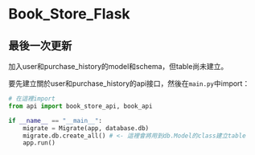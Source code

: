# Book_Store_Flask

## 最後一次更新
加入user和purchase_history的model和schema，但table尚未建立。

要先建立關於user和purchase_history的api接口，然後在`main.py`中import：
```python
# 在這裡import
from api import book_store_api, book_api
```
```python
if __name__ == "__main__":
    migrate = Migrate(app, database.db)
    migrate.db.create_all() # <- 這裡會將用到db.Model的class建立table
    app.run()
```
